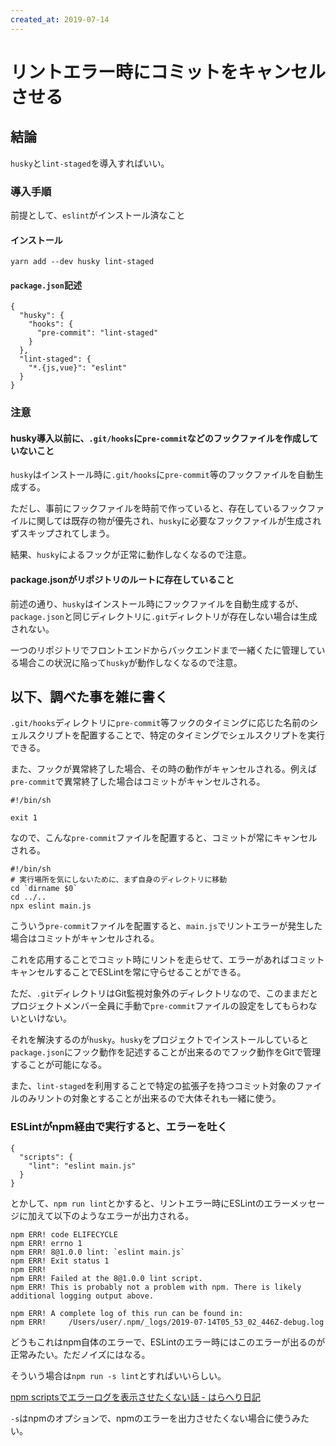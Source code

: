 ```yaml
---
created_at: 2019-07-14
---
```


# リントエラー時にコミットをキャンセルさせる

## 結論

`husky`と`lint-staged`を導入すればいい。

### 導入手順

前提として、`eslint`がインストール済なこと

#### インストール

```
yarn add --dev husky lint-staged
```

#### `package.json`記述

```
{
  "husky": {
    "hooks": {
      "pre-commit": "lint-staged"
    }
  },
  "lint-staged": {
    "*.{js,vue}": "eslint"
  }
}
```

### 注意

#### husky導入以前に、`.git/hooks`に`pre-commit`などのフックファイルを作成していないこと

`husky`はインストール時に`.git/hooks`に`pre-commit`等のフックファイルを自動生成する。

ただし、事前にフックファイルを時前で作っていると、存在しているフックファイルに関しては既存の物が優先され、`husky`に必要なフックファイルが生成されずスキップされてしまう。

結果、`husky`によるフックが正常に動作しなくなるので注意。

#### package.jsonがリポジトリのルートに存在していること

前述の通り、`husky`はインストール時にフックファイルを自動生成するが、`package.json`と同じディレクトリに`.git`ディレクトリが存在しない場合は生成されない。

一つのリポジトリでフロントエンドからバックエンドまで一緒くたに管理している場合この状況に陥って`husky`が動作しなくなるので注意。

## 以下、調べた事を雑に書く

`.git/hooks`ディレクトリに`pre-commit`等フックのタイミングに応じた名前のシェルスクリプトを配置することで、特定のタイミングでシェルスクリプトを実行できる。

また、フックが異常終了した場合、その時の動作がキャンセルされる。例えば`pre-commit`で異常終了した場合はコミットがキャンセルされる。

```
#!/bin/sh

exit 1
```

なので、こんな`pre-commit`ファイルを配置すると、コミットが常にキャンセルされる。

```
#!/bin/sh
# 実行場所を気にしないために、まず自身のディレクトリに移動
cd `dirname $0`
cd ../..
npx eslint main.js
```

こういう`pre-commit`ファイルを配置すると、`main.js`でリントエラーが発生した場合はコミットがキャンセルされる。

これを応用することでコミット時にリントを走らせて、エラーがあればコミットキャンセルすることでESLintを常に守らせることができる。

ただ、`.git`ディレクトリはGit監視対象外のディレクトリなので、このままだとプロジェクトメンバー全員に手動で`pre-commit`ファイルの設定をしてもらわないといけない。

それを解決するのが`husky`。`husky`をプロジェクトでインストールしていると`package.json`にフック動作を記述することが出来るのでフック動作をGitで管理することが可能になる。

また、`lint-staged`を利用することで特定の拡張子を持つコミット対象のファイルのみリントの対象とすることが出来るので大体それも一緒に使う。

### ESLintがnpm経由で実行すると、エラーを吐く

```
{
  "scripts": {
    "lint": "eslint main.js"
  }
}
```

とかして、`npm run lint`とかすると、リントエラー時にESLintのエラーメッセージに加えて以下のようなエラーが出力される。

```
npm ERR! code ELIFECYCLE
npm ERR! errno 1
npm ERR! 8@1.0.0 lint: `eslint main.js`
npm ERR! Exit status 1
npm ERR!
npm ERR! Failed at the 8@1.0.0 lint script.
npm ERR! This is probably not a problem with npm. There is likely additional logging output above.

npm ERR! A complete log of this run can be found in:
npm ERR!     /Users/user/.npm/_logs/2019-07-14T05_53_02_446Z-debug.log
```

どうもこれはnpm自体のエラーで、ESLintのエラー時にはこのエラーが出るのが正常みたい。ただノイズにはなる。

そういう場合は`npm run -s lint`とすればいいらしい。

[npm scriptsでエラーログを表示させたくない話 - はらへり日記](https://sota1235.hatenablog.com/entry/2016/08/06/210659)

`-s`はnpmのオプションで、npmのエラーを出力させたくない場合に使うみたい。
